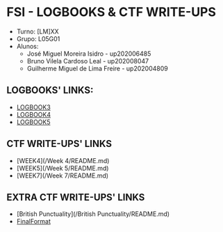 # FSI - LOGBOOKS & CTF WRITE-UPS

* Turno: [LM]XX
* Grupo: L05G01
* Alunos:
    - José Miguel Moreira Isidro - up202006485 
    - Bruno Vilela Cardoso Leal - up202008047
    - Guilherme Miguel de Lima Freire - up202004809



## LOGBOOKS' LINKS:

- [LOGBOOK3](LOGBOOK3.md)
- [LOGBOOK4](LOGBOOK4.md)
- [LOGBOOK5](LOGBOOK5.md)

## CTF WRITE-UPS' LINKS

- [WEEK4](/Week 4/README.md)
- [WEEK5](/Week 5/README.md)
- [WEEK7](/Week 7/README.md)

## EXTRA CTF WRITE-UPS' LINKS

- [British Punctuality](/British Punctuality/README.md)
- [FinalFormat](/FinalFormat/README.md)
